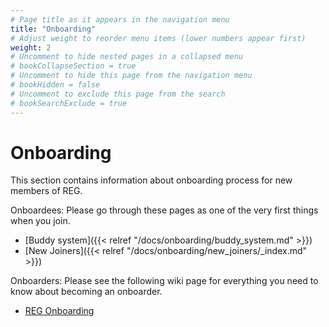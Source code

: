 ```yaml
---
# Page title as it appears in the navigation menu
title: "Onboarding"
# Adjust weight to reorder menu items (lower numbers appear first)
weight: 2
# Uncomment to hide nested pages in a collapsed menu
# bookCollapseSection = true
# Uncomment to hide this page from the navigation menu
# bookHidden = false
# Uncomment to exclude this page from the search
# bookSearchExclude = true
---
```


# Onboarding

This section contains information about onboarding process for new members of REG.

Onboardees: Please go through these pages as one of the very first things when you join.

- [Buddy system]({{< relref "/docs/onboarding/buddy_system.md" >}})
- [New Joiners]({{< relref "/docs/onboarding/new_joiners/_index.md" >}})

Onboarders: Please see the following wiki page for everything you need to know about becoming an onboarder.

- [REG Onboarding](https://github.com/alan-turing-institute/research-engineering-group/wiki/Onboarding)
